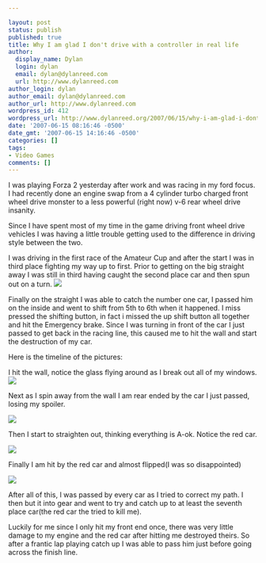```yaml
---

layout: post
status: publish
published: true
title: Why I am glad I don't drive with a controller in real life
author:
  display_name: Dylan
  login: dylan
  email: dylan@dylanreed.com
  url: http://www.dylanreed.com
author_login: dylan
author_email: dylan@dylanreed.com
author_url: http://www.dylanreed.com
wordpress_id: 412
wordpress_url: http://www.dylanreed.org/2007/06/15/why-i-am-glad-i-dont-drive-with-a-controller-in-real-life/
date: '2007-06-15 08:16:46 -0500'
date_gmt: '2007-06-15 14:16:46 -0500'
categories: []
tags:
- Video Games
comments: []
---
```


I was playing Forza 2 yesterday after work and was racing in my ford focus. I had recently done an engine swap from a 4 cylinder turbo charged front wheel drive monster to a less powerful (right now) v-6 rear wheel drive insanity.

Since I have spent most of my time in the game driving front wheel drive vehicles I was having a little trouble getting used to the difference in driving style between the two.

I was driving in the first race of the Amateur Cup and after the start I was in third place fighting my way up to first. Prior to getting on the big straight away I was still in third having caught the second place car and then spun out on a turn. ![][1]

   [1]: http://farm2.static.flickr.com/1141/552334021_bfabd71e29.jpg?v=0

Finally on the straight I was able to catch the number one car, I passed him on the inside and went to shift from 5th to 6th when it happened. I miss pressed the shifting button, in fact i missed the up shift button all together and hit the Emergency brake. Since I was turning in front of the car I just passed to get back in the racing line, this caused me to hit the wall and start the destruction of my car.

  
Here is the timeline of the pictures:

I hit the wall, notice the glass flying around as I break out all of my windows.![][2]

   [2]: http://farm2.static.flickr.com/1106/552111202_5db9976209.jpg?v=0

Next as I spin away from the wall I am rear ended by the car I just passed, losing my spoiler.

![][3]

   [3]: http://farm2.static.flickr.com/1355/552111358_9415349bd6.jpg?v=0

Then I start to straighten out, thinking everything is A-ok. Notice the red car.

![][4]

   [4]: http://farm2.static.flickr.com/1010/552111508_54f4919bef.jpg?v=0

Finally I am hit by the red car and almost flipped(I was so disappointed)

![][5]

   [5]: http://farm2.static.flickr.com/1410/552334599_69b54d43c0.jpg?v=0

After all of this, I was passed by every car as I tried to correct my path. I then but it into gear and went to try and catch up to at least the seventh place car(the red car the tried to kill me).

Luckily for me since I only hit my front end once, there was very little damage to my engine and the red car after hitting me destroyed theirs. So after a frantic lap playing catch up I was able to pass him just before going across the finish line.
